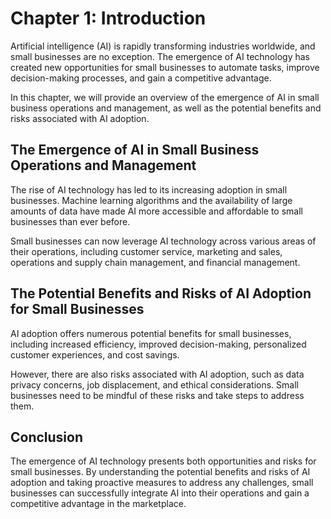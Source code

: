 Chapter 1: Introduction
=======================

Artificial intelligence (AI) is rapidly transforming industries worldwide, and small businesses are no exception. The emergence of AI technology has created new opportunities for small businesses to automate tasks, improve decision-making processes, and gain a competitive advantage.

In this chapter, we will provide an overview of the emergence of AI in small business operations and management, as well as the potential benefits and risks associated with AI adoption.

The Emergence of AI in Small Business Operations and Management
---------------------------------------------------------------

The rise of AI technology has led to its increasing adoption in small businesses. Machine learning algorithms and the availability of large amounts of data have made AI more accessible and affordable to small businesses than ever before.

Small businesses can now leverage AI technology across various areas of their operations, including customer service, marketing and sales, operations and supply chain management, and financial management.

The Potential Benefits and Risks of AI Adoption for Small Businesses
--------------------------------------------------------------------

AI adoption offers numerous potential benefits for small businesses, including increased efficiency, improved decision-making, personalized customer experiences, and cost savings.

However, there are also risks associated with AI adoption, such as data privacy concerns, job displacement, and ethical considerations. Small businesses need to be mindful of these risks and take steps to address them.

Conclusion
----------

The emergence of AI technology presents both opportunities and risks for small businesses. By understanding the potential benefits and risks of AI adoption and taking proactive measures to address any challenges, small businesses can successfully integrate AI into their operations and gain a competitive advantage in the marketplace.
